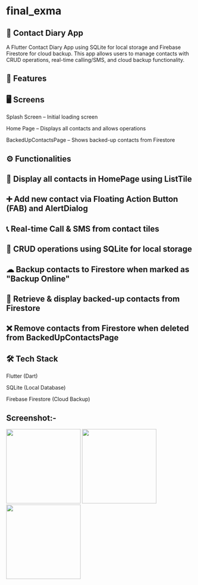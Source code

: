 # final_exma

## 📖 Contact Diary App
A Flutter Contact Diary App using SQLite for local storage and Firebase Firestore for cloud backup. This app allows users to manage contacts with CRUD operations, real-time calling/SMS, and cloud backup functionality.

## 📱 Features
## 🖥 Screens
Splash Screen – Initial loading screen

Home Page – Displays all contacts and allows operations

BackedUpContactsPage – Shows backed-up contacts from Firestore

## ⚙ Functionalities
## 📌 Display all contacts in HomePage using ListTile

## ➕ Add new contact via Floating Action Button (FAB) and AlertDialog

## 📞 Real-time Call & SMS from contact tiles

## 🔄 CRUD operations using SQLite for local storage

## ☁ Backup contacts to Firestore when marked as "Backup Online"

## 📂 Retrieve & display backed-up contacts from Firestore

## ❌ Remove contacts from Firestore when deleted from BackedUpContactsPage

## 🛠 Tech Stack

Flutter (Dart)

SQLite (Local Database)

Firebase Firestore (Cloud Backup)


## Screenshot:-

<img src = "https://github.com/user-attachments/assets/e510d775-23bb-44c8-b4bd-12d7f9dac6fb" width="200">
<img src = "https://github.com/user-attachments/assets/4704640d-9cf3-45db-9bef-f2e30c2062af" width="200">
<img src = "https://github.com/user-attachments/assets/17045a86-8cd1-4ed9-a3a9-f2bcbdd90a42" width="200">
